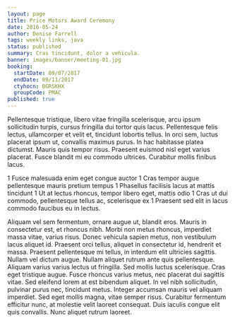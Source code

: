 ```yaml
---
layout: page
title: Price Motors Award Ceremony
date: 2016-05-24
author: Denise Farrell
tags: weekly links, java
status: published
summary: Cras tincidunt, dolor a vehicula.
banner: images/banner/meeting-01.jpg
booking:
  startDate: 09/07/2017
  endDate: 09/11/2017
  ctyhocn: BGRSKHX
  groupCode: PMAC
published: true
---
```

Pellentesque tristique, libero vitae fringilla scelerisque, arcu ipsum sollicitudin turpis, cursus fringilla dui tortor quis lacus. Pellentesque felis lectus, ullamcorper et velit et, tincidunt lobortis tellus. In orci sem, luctus placerat ipsum ut, convallis maximus purus. In hac habitasse platea dictumst. Mauris quis tempor risus. Praesent euismod nisl eget varius placerat. Fusce blandit mi eu commodo ultrices. Curabitur mollis finibus lacus.

1 Fusce malesuada enim eget congue auctor
1 Cras tempor augue pellentesque mauris pretium tempus
1 Phasellus facilisis lacus at mattis tincidunt
1 Ut at lectus rhoncus, tempor libero eget, mattis odio
1 Cras ut dui commodo, pellentesque tellus ac, scelerisque ex
1 Praesent sed elit in lacus commodo faucibus eu in lectus.

Aliquam vel sem fermentum, ornare augue ut, blandit eros. Mauris in consectetur est, et rhoncus nibh. Morbi non metus rhoncus, imperdiet massa vitae, varius risus. Donec vehicula sapien metus, non vestibulum lacus aliquet id. Praesent orci tellus, aliquet in consectetur id, hendrerit et massa. Praesent pellentesque mi tellus, in interdum elit ultricies sagittis. Nullam vel dictum augue. Nullam aliquet rutrum ante quis pellentesque. Aliquam varius varius lectus ut fringilla.
Sed mollis luctus scelerisque. Cras eget tristique augue. Fusce rhoncus varius metus, nec placerat dui sagittis vitae. Sed eleifend lorem at est bibendum aliquet. In vel nibh sollicitudin, pulvinar purus nec, tincidunt metus. Integer accumsan mauris vel aliquam imperdiet. Sed eget mollis magna, vitae semper risus. Curabitur fermentum efficitur nunc, at molestie velit laoreet consequat. Duis iaculis congue elit quis convallis. Nunc aliquet rutrum laoreet.
